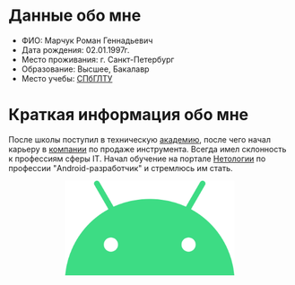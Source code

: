 # Данные обо мне

- ФИО: Марчук Роман Геннадьевич
- Дата рождения: 02.01.1997г.
- Место проживания: г. Санкт-Петербург
- Образование: Высшее, Бакалавр
- Место учебы: [СПбГЛТУ](https://spbftu.ru/)
  
# Краткая информация обо мне

После школы поступил в техническую [академию](http://атт.спб.рф/), после чего начал карьеру в [компании](https://devon-tools.ru/) по продаже инструмента. Всегда имел склонность к профессиям сферы IT. Начал обучение на портале [Нетологии](https://netology.ru/) по профессии "Android-разработчик" и стремлюсь им стать.

<img 
    style="display: block; 
           margin-left: auto;
           margin-right: auto;
           width: 60%;"
src="img\Android_robot_head.png">
</img>
